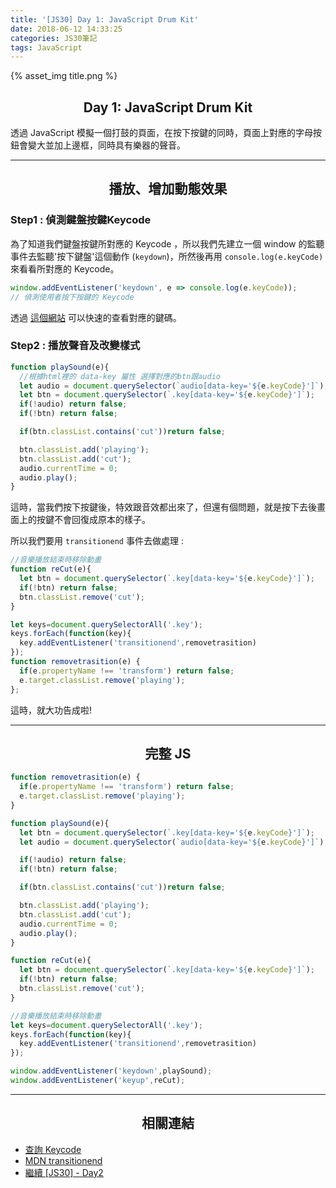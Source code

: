 ```yaml
---
title: '[JS30] Day 1: JavaScript Drum Kit'
date: 2018-06-12 14:33:25
categories: JS30筆記
tags: JavaScript
---
```


{% asset_img title.png %}

## <center>Day 1: JavaScript Drum Kit</center>
透過 JavaScript 模擬一個打鼓的頁面，在按下按鍵的同時，頁面上對應的字母按鈕會變大並加上邊框，同時具有樂器的聲音。

---

## <center>播放、增加動態效果</center>

### Step1 : 偵測鍵盤按鍵Keycode

為了知道我們鍵盤按鍵所對應的 Keycode ，所以我們先建立一個 window 的監聽事件去監聽'按下鍵盤'這個動作 (`keydown`)，所然後再用 `console.log(e.keyCode)` 來看看所對應的 Keycode。

```js
window.addEventListener('keydown', e => console.log(e.keyCode));
// 偵測使用者按下按鍵的 Keycode
```
透過 [這個網站](http://keycode.info/) 可以快速的查看對應的鍵碼。

### Step2 : 播放聲音及改變樣式

```js
function playSound(e){
  //根據html裡的 data-key 屬性 選擇對應的btn跟audio
  let audio = document.querySelector(`audio[data-key='${e.keyCode}']`);
  let btn = document.querySelector(`.key[data-key='${e.keyCode}']`);
  if(!audio) return false;
  if(!btn) return false;

  if(btn.classList.contains('cut'))return false;

  btn.classList.add('playing');
  btn.classList.add('cut');
  audio.currentTime = 0;
  audio.play();
}
```
這時，當我們按下按鍵後，特效跟音效都出來了，但還有個問題，就是按下去後畫面上的按鍵不會回復成原本的樣子。

所以我們要用 `transitionend` 事件去做處理 :
```js
//音樂播放結束時移除動畫
function reCut(e){
  let btn = document.querySelector(`.key[data-key='${e.keyCode}']`);
  if(!btn) return false;
  btn.classList.remove('cut');
}

let keys=document.querySelectorAll('.key');
keys.forEach(function(key){
  key.addEventListener('transitionend',removetrasition)
});
function removetrasition(e) {
  if(e.propertyName !== 'transform') return false;
  e.target.classList.remove('playing');
};
```
這時，就大功告成啦!

---

## <center>完整 JS</center>

```js
function removetrasition(e) {
  if(e.propertyName !== 'transform') return false;
  e.target.classList.remove('playing');
}

function playSound(e){
  let btn = document.querySelector(`.key[data-key='${e.keyCode}']`);
  let audio = document.querySelector(`audio[data-key='${e.keyCode}']`);

  if(!audio) return false;
  if(!btn) return false;

  if(btn.classList.contains('cut'))return false;

  btn.classList.add('playing');
  btn.classList.add('cut');
  audio.currentTime = 0;
  audio.play();
}

function reCut(e){
  let btn = document.querySelector(`.key[data-key='${e.keyCode}']`);
  if(!btn) return false;
  btn.classList.remove('cut');
}

//音樂播放結束時移除動畫
let keys=document.querySelectorAll('.key');
keys.forEach(function(key){
  key.addEventListener('transitionend',removetrasition)
});

window.addEventListener('keydown',playSound);
window.addEventListener('keyup',reCut);
```

---

## <center>相關連結</center>
* [查詢 Keycode](http://keycode.info/)
* [MDN transitionend](https://developer.mozilla.org/zh-CN/docs/Web/Events/transitionend)
* [繼續 [JS30] - Day2](https://yehjing.github.io/Blog/2018/js30-2.html/)

